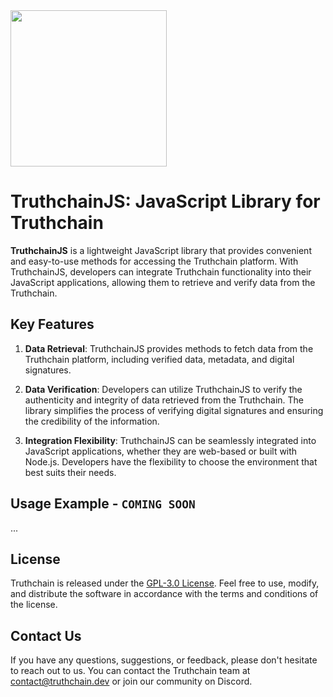 <img width="250px" src="https://github.com/Collabwriting/Truthchain/assets/9627557/a70ccb1e-4fc1-4c12-a285-29d26585c4bd"/>

# TruthchainJS: JavaScript Library for Truthchain

**TruthchainJS** is a lightweight JavaScript library that provides convenient and easy-to-use methods for accessing the Truthchain platform. With TruthchainJS, developers can integrate Truthchain functionality into their JavaScript applications, allowing them to retrieve and verify data from the Truthchain.

## Key Features
1. **Data Retrieval**: TruthchainJS provides methods to fetch data from the Truthchain platform, including verified data, metadata, and digital signatures.

2. **Data Verification**: Developers can utilize TruthchainJS to verify the authenticity and integrity of data retrieved from the Truthchain. The library simplifies the process of verifying digital signatures and ensuring the credibility of the information.

3. **Integration Flexibility**: TruthchainJS can be seamlessly integrated into JavaScript applications, whether they are web-based or built with Node.js. Developers have the flexibility to choose the environment that best suits their needs.

## Usage Example - `COMING SOON`
...

## License
Truthchain is released under the [GPL-3.0 License](https://github.com/Collabwriting/Truthchain/blob/main/LICENSE). Feel free to use, modify, and distribute the software in accordance with the terms and conditions of the license.

## Contact Us
If you have any questions, suggestions, or feedback, please don't hesitate to reach out to us. You can contact the Truthchain team at contact@truthchain.dev or join our community on Discord.
